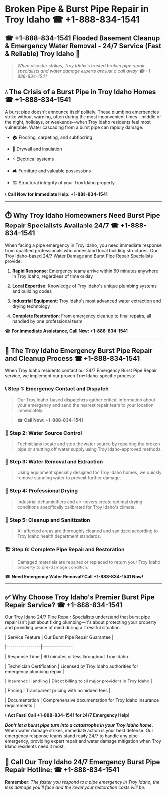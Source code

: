 # Broken Pipe & Burst Pipe Repair in Troy Idaho ☎ +1-888-834-1541  
## ☎ +1-888-834-1541 Flooded Basement Cleanup & Emergency Water Removal - 24/7 Service (Fast & Reliable) Troy Idaho 🚨  

> *When disaster strikes, Troy Idaho's trusted broken pipe repair specialists and water damage experts are just a call away ☎ +1-888-834-1541*  

## 💧 The Crisis of a Burst Pipe in Troy Idaho Homes ☎ +1-888-834-1541  

A burst pipe doesn't announce itself politely. These plumbing emergencies strike without warning, often during the most inconvenient times—middle of the night, holidays, or weekends—when Troy Idaho residents feel most vulnerable. Water cascading from a burst pipe can rapidly damage:  

* 🏠 Flooring, carpeting, and subflooring  
* 🧱 Drywall and insulation  
* ⚡ Electrical systems  
* 🛋️ Furniture and valuable possessions  
* 🏗️ Structural integrity of your Troy Idaho property  

📞 **Call Now for Immediate Help: +1-888-834-1541**  

---  

## ⏱️ Why Troy Idaho Homeowners Need Burst Pipe Repair Specialists Available 24/7 ☎ +1-888-834-1541  

When facing a pipe emergency in Troy Idaho, you need immediate response from qualified professionals who understand local building structures. Our Troy Idaho-based 24/7 Water Damage and Burst Pipe Repair Specialists provide:  

1. **Rapid Response**: Emergency teams arrive within 60 minutes anywhere in Troy Idaho, regardless of time or day  
2. **Local Expertise**: Knowledge of Troy Idaho's unique plumbing systems and building codes  
3. **Industrial Equipment**: Troy Idaho's most advanced water extraction and drying technology  
4. **Complete Restoration**: From emergency cleanup to final repairs, all handled by one professional team  

☎ **For Immediate Assistance, Call Now: +1-888-834-1541**  

---  

## 🔧 The Troy Idaho Emergency Burst Pipe Repair and Cleanup Process ☎ +1-888-834-1541  

When Troy Idaho residents contact our 24/7 Emergency Burst Pipe Repair service, we implement our proven Troy Idaho-specific process:  

### 📞 Step 1: Emergency Contact and Dispatch  
> Our Troy Idaho-based dispatchers gather critical information about your emergency and send the nearest repair team to your location immediately.  
> ☎ **Call Now: +1-888-834-1541**  

### 🚿 Step 2: Water Source Control  
> Technicians locate and stop the water source by repairing the broken pipe or shutting off water supply using Troy Idaho-approved methods.  

### 🌊 Step 3: Water Removal and Extraction  
> Using equipment specially designed for Troy Idaho homes, we quickly remove standing water to prevent further damage.  

### 💨 Step 4: Professional Drying  
> Industrial dehumidifiers and air movers create optimal drying conditions specifically calibrated for Troy Idaho's climate.  

### 🧼 Step 5: Cleanup and Sanitization  
> All affected areas are thoroughly cleaned and sanitized according to Troy Idaho health department standards.  

### 🏗️ Step 6: Complete Pipe Repair and Restoration  
> Damaged materials are repaired or replaced to return your Troy Idaho property to pre-damage condition.  

☎ **Need Emergency Water Removal? Call +1-888-834-1541 Now!**  

---  

## ✅ Why Choose Troy Idaho's Premier Burst Pipe Repair Service? ☎ +1-888-834-1541  

Our Troy Idaho 24/7 Pipe Repair Specialists understand that burst pipe repair isn't just about fixing plumbing—it's about protecting your property and providing peace of mind during a stressful situation.  

| Service Feature | Our Burst Pipe Repair Guarantee |  
|-----------------|---------------|  
| Response Time | 60 minutes or less throughout Troy Idaho |  
| Technician Certification | Licensed by Troy Idaho authorities for emergency plumbing repair |  
| Insurance Handling | Direct billing to all major providers in Troy Idaho |  
| Pricing | Transparent pricing with no hidden fees |  
| Documentation | Comprehensive documentation for Troy Idaho insurance requirements |  

📞 **Act Fast! Call +1-888-834-1541 for 24/7 Emergency Help!**  

***Don't let a burst pipe turn into a catastrophe in your Troy Idaho home.*** When water damage strikes, immediate action is your best defense. Our emergency response teams stand ready 24/7 to handle any pipe emergency, providing expert repair and water damage mitigation when Troy Idaho residents need it most.  

## 📱 Call Our Troy Idaho 24/7 Emergency Burst Pipe Repair Hotline: ☎ +1-888-834-1541  

**Remember**: *The faster you respond to a pipe emergency in Troy Idaho, the less damage you'll face and the lower your restoration costs will be.*